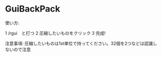# GuiBackPack
使い方:

1 /rgui　と打つ
2 圧縮したいものをクリック
3 完成!


注意事項:
圧縮したいものは1st単位で持ってください。32個を2つなどは認識しないので注意
